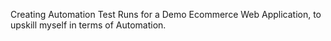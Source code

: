 Creating Automation Test Runs for a Demo Ecommerce Web Application, to upskill myself in terms of Automation.
